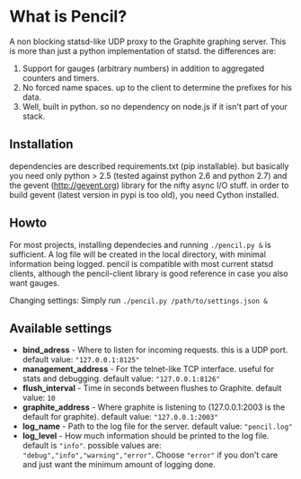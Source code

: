 What is Pencil?
===============

A non blocking statsd-like UDP proxy to the Graphite graphing server.
This is more than just a python implementation of statsd. the differences are:

1. Support for gauges (arbitrary numbers) in addition to aggregated counters and timers.
2. No forced name spaces. up to the client to determine the prefixes for his data.
3. Well, built in python. so no dependency on node.js if it isn't part of your stack.

Installation
------------

dependencies are described requirements.txt (pip installable).
but basically you need only python > 2.5 (tested against python 2.6 and python 2.7)
and the gevent (http://gevent.org) library for the nifty async I/O stuff.
in order to build gevent (latest version in pypi is too old), you need Cython installed.

Howto
-----
For most projects, installing dependecies and running `./pencil.py &` is sufficient.
A log file will be created in the local directory, with minimal information being logged.
pencil is compatible with most current statsd clients, although the pencil-client library is good reference
in case you also want gauges.

Changing settings:
Simply run `./pencil.py /path/to/settings.json &`

Available settings
------------------
     
+ **bind_adress** - Where to listen for incoming requests. this is a UDP port. 
  default value: `"127.0.0.1:8125"`  
+ **management_address** - For the telnet-like TCP interface. useful for stats and debugging.
  default value: `"127.0.0.1:8126"`
+ **flush_interval** - Time in seconds between flushes to Graphite.
  default value: `10`
+ **graphite_address** - Where graphite is listening to (127.0.0.1:2003 is the default for graphite).
  default value: `"127.0.0.1:2003"`
+ **log_name** - Path to the log file for the server.
  default value: `"pencil.log"`
+ **log_level** - How much information should be printed to the log file.
  default is `"info"`. possible values are: `"debug","info","warning","error"`.
  Choose `"error"` if you don't care and just want the minimum amount of logging done.